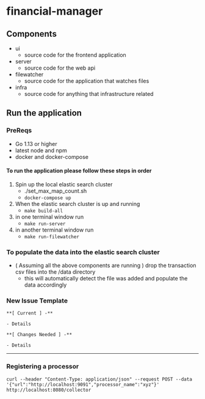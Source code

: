 
# financial-manager 

## Components 

- ui 
    - source code for the frontend application  
- server 
    - source code for the web api  
- filewatcher 
    - source code for the application that watches files 
- infra 
    - source code for anything that infrastructure related 


## Run the application 

### PreReqs 
- Go 1.13 or higher 
- latest node and npm 
- docker and docker-compose 


#### To run the application please follow these steps in order 
1. Spin up the local elastic search cluster 
    - ./set_max_map_count.sh 
    - `docker-compose up` 
2. When the elastic search cluster is up and running 
    - `make build-all`
3. in one terminal window run
    - `make run-server`
4. in another terminal window run 
    - `make run-filewatcher` 


### To populate the data into the elastic search cluster 
- ( Assuming all the above components are running ) drop the transaction csv files into the /data directory 
    - this will automatically detect the file was added and populate the data accordingly


### New Issue Template 

```
**[ Current ] -** 

- Details 

**[ Changes Needed ] -** 

- Details 

```


------

### Registering a processor

```
curl --header "Content-Type: application/json" --request POST --data '{"url":"http://localhost:9091","processor_name":"xyz"}' http://localhost:8080/collector

```